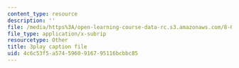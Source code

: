 ```yaml
---
content_type: resource
description: ''
file: /media/https%3A/open-learning-course-data-rc.s3.amazonaws.com/8-05-quantum-physics-ii-fall-2013/4c6c53f5a5745960916795116bcbbc85_LYXIUtVzPAM.vtt
file_type: application/x-subrip
resourcetype: Other
title: 3play caption file
uid: 4c6c53f5-a574-5960-9167-95116bcbbc85
---
```

